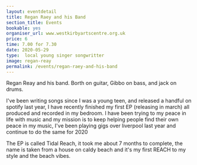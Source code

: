 ```yaml
---
layout: eventdetail
title: Regan Raey and his Band
section_title: Events
bookable: yes
organiser_url: www.westkirbyartscentre.org.uk
price: 6
time: 7.00 for 7.30
date: 2020-05-29
type:  local young singer songwritter
image: regan-reay
permalink: /events/regan-raey-and-his-band
---
```


Regan Reay and his band. Borth on guitar, Gibbo on bass, and jack on drums.

I've been writing songs since I was a young teen, and released a handful on spotify last year, I have recently finished my first EP (releasing in march) all produced and recorded in my bedroom. I have been trying to my peace in life with music and my mission is to keep helping people find their own peace in my music, I've been playing gigs over liverpool last year and continue to do the same for 2020

The EP is called Tidal Reach, it took me about 7 months to complete, the name is taken from a house on caldy beach and it's my first REACH to my style and the  beach vibes.

